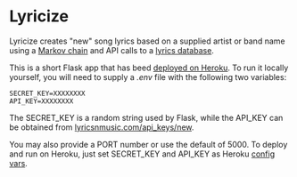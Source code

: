 Lyricize
==============

Lyricize creates "new" song lyrics based on a supplied artist or band name using a [Markov chain](https://github.com/MaxWagner/PyMarkovChain/) and API calls to a [lyrics database](http://www.lyricsnmusic.com/api).

This is a short Flask app that has beed [deployed on Heroku](http://lyricize.herokuapp.com/). To run it locally yourself, you will need to supply a *.env* file with the following two variables:

	SECRET_KEY=XXXXXXXX
	API_KEY=XXXXXXXX

The SECRET_KEY is a random string used by Flask, while the API_KEY can be obtained from [lyricsnmusic.com/api_keys/new](http://www.lyricsnmusic.com/api_keys/new).

You may also provide a PORT number or use the default of 5000. To deploy and run on Heroku, just set SECRET_KEY and API_KEY as Heroku [config vars](https://devcenter.heroku.com/articles/config-vars).
